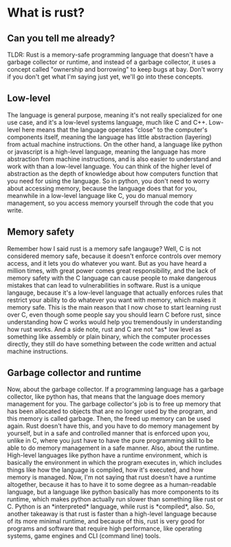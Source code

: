 # What is rust?

## Can you tell me already?

<p> TLDR: Rust is a memory-safe programming language that doesn't have a garbage collector or runtime,
and instead of a garbage collector, it uses a concept called "ownership and borrowing" to keep bugs at bay. Don't worry
if you don't get what I'm saying just yet, we'll go into these concepts. 

## Low-level

<p>The language is general purpose, meaning it's not 
really specialized for one use case, and it's a low-level systems language, much like C and C++. Low-level here means that the language operates "close"
to the computer's components itself, meaning the language has little abstraction (layering) from actual machine instructions. On the other 
hand, a language like python or javascript is a high-level language, meaning the language has more abstraction from machine instructions,
and  is also easier to understand and work with than a low-level language. You can think of the higher level of abstraction as 
the depth of knowledge about how computers function that you need for using the language. So in python, you don't need to worry about
accessing memory, because the language does that for you, meanwhile in a low-level language like C, you do manual memory management, so
you access memory yourself through the code that you write.<p>

## Memory safety

<p>Remember how I said rust is a memory safe langauge? Well, C is not considered memory safe, because it doesn't enforce controls over memory access, and it lets you do whatever
you want. But as you have heard a million times, with great power comes great responsibility, and the lack of memory safety with the C 
language can cause people to make dangerous mistakes that can lead to vulnerabilities in software. Rust is a unique langauge, because 
it's a low-level language that actually enforces rules that restrict your ability to do whatever you want with memory, which makes it 
memory safe. This is the main reason that I now chose to start learning rust over C, even though some people say you should learn C before rust,
since understanding how C works would help you tremendously in understanding how rust works. 
And a side note, rust and C are not *as* low level as something like assembly or plain binary, which the computer processes
directly, they still do have something between the code written and actual machine instructions.<p>

## Garbage collector and runtime

<p>Now, about the garbage collector. If a programming language has a garbage collector, like python has, that means that the language does 
memory management for you. The garbage collector's job is to free up memory that has been allocated to objects that are no longer used 
by the program, and this memory is called garbage. Then, the freed up memory can be used again. Rust doesn't have this, and you have to do
memory management by yourself, but in a safe and controlled manner that is enforced upon you, unlike in C, where you just have to have
the pure programming skill to be able to do memory management in a safe manner. Also, about the runtime. High-level languages like
python have a runtime environment, which is basically the environment in which the program executes in, which includes things like
how the language is compiled,  how it's executed, and how memory is managed.  Now, I'm not saying that rust doesn't have a runtime altogether,
because it has to have it to some degree as a human-readable language, but a language like python basically has more components to its 
runtime, which makes python actually run slower than something like rust or C. Python is an *interpreted* language,
while rust is *compiled*, also. So, another takeaway is that rust is faster than a high-level
language because of its more minimal runtime, and because of this, rust is very good for programs and software that require high performance, like
operating systems, game engines and CLI (command line) tools.<p>